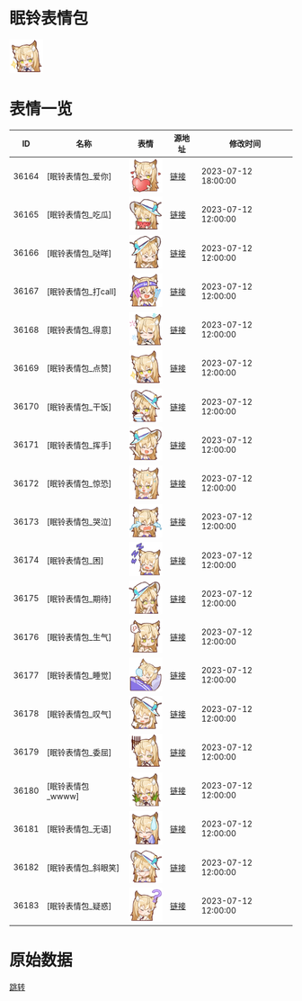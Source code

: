 # 眠铃表情包

<img src="./cover.png" height="60" alt="cover" />

# 表情一览

|ID|名称|表情|源地址|修改时间|
|----|----|----|----|----|
|36164|[眠铃表情包_爱你]|<img src="./pic/036164_%5B眠铃表情包_爱你%5D.png" height="60" alt="爱你"/>|[链接](https://i0.hdslb.com/bfs/garb/75609d5be5acd3b676e550fc067f90db922f75ee.png)|2023-07-12 18:00:00|
|36165|[眠铃表情包_吃瓜]|<img src="./pic/036165_%5B眠铃表情包_吃瓜%5D.png" height="60" alt="吃瓜"/>|[链接](https://i0.hdslb.com/bfs/garb/1fbafd8e6fa6b88c030cc120ee4aaba5a4e2360e.png)|2023-07-12 12:00:00|
|36166|[眠铃表情包_哒咩]|<img src="./pic/036166_%5B眠铃表情包_哒咩%5D.png" height="60" alt="哒咩"/>|[链接](https://i0.hdslb.com/bfs/garb/fde38671c01ecc228ddd6a4cac454046a5461bfc.png)|2023-07-12 12:00:00|
|36167|[眠铃表情包_打call]|<img src="./pic/036167_%5B眠铃表情包_打call%5D.png" height="60" alt="打call"/>|[链接](https://i0.hdslb.com/bfs/garb/ddb1fb19efef6c53c9f9dcf43e756b2b3f6dc9eb.png)|2023-07-12 12:00:00|
|36168|[眠铃表情包_得意]|<img src="./pic/036168_%5B眠铃表情包_得意%5D.png" height="60" alt="得意"/>|[链接](https://i0.hdslb.com/bfs/garb/3ad1b31482d09d2095135b20b2a3e040118de46b.png)|2023-07-12 12:00:00|
|36169|[眠铃表情包_点赞]|<img src="./pic/036169_%5B眠铃表情包_点赞%5D.png" height="60" alt="点赞"/>|[链接](https://i0.hdslb.com/bfs/garb/c80092135690bb6eb56add5487614d3c8aff4ab3.png)|2023-07-12 12:00:00|
|36170|[眠铃表情包_干饭]|<img src="./pic/036170_%5B眠铃表情包_干饭%5D.png" height="60" alt="干饭"/>|[链接](https://i0.hdslb.com/bfs/garb/1384ba72fb2566247f1c0880b60c3c2ed9519cbb.png)|2023-07-12 12:00:00|
|36171|[眠铃表情包_挥手]|<img src="./pic/036171_%5B眠铃表情包_挥手%5D.png" height="60" alt="挥手"/>|[链接](https://i0.hdslb.com/bfs/garb/03213894696997716d69096de39ba6c8037d2a5c.png)|2023-07-12 12:00:00|
|36172|[眠铃表情包_惊恐]|<img src="./pic/036172_%5B眠铃表情包_惊恐%5D.png" height="60" alt="惊恐"/>|[链接](https://i0.hdslb.com/bfs/garb/2b0d5c5105c3586614e3e2b33c6fb8fdad5afc85.png)|2023-07-12 12:00:00|
|36173|[眠铃表情包_哭泣]|<img src="./pic/036173_%5B眠铃表情包_哭泣%5D.png" height="60" alt="哭泣"/>|[链接](https://i0.hdslb.com/bfs/garb/9df8e239bd36524840a31b61a64af8a5734df715.png)|2023-07-12 12:00:00|
|36174|[眠铃表情包_困]|<img src="./pic/036174_%5B眠铃表情包_困%5D.png" height="60" alt="困"/>|[链接](https://i0.hdslb.com/bfs/garb/d1cff88386536b5b3b3b4e4a9df358dd7da720f2.png)|2023-07-12 12:00:00|
|36175|[眠铃表情包_期待]|<img src="./pic/036175_%5B眠铃表情包_期待%5D.png" height="60" alt="期待"/>|[链接](https://i0.hdslb.com/bfs/garb/b2aa48e38a5f7d2174fed5e4f184b432e002b872.png)|2023-07-12 12:00:00|
|36176|[眠铃表情包_生气]|<img src="./pic/036176_%5B眠铃表情包_生气%5D.png" height="60" alt="生气"/>|[链接](https://i0.hdslb.com/bfs/garb/f56c9e888c42db7fb0ddc91c9017188162281058.png)|2023-07-12 12:00:00|
|36177|[眠铃表情包_睡觉]|<img src="./pic/036177_%5B眠铃表情包_睡觉%5D.png" height="60" alt="睡觉"/>|[链接](https://i0.hdslb.com/bfs/garb/6bc619ba48e81a222903273626cfac71f9eb92cc.png)|2023-07-12 12:00:00|
|36178|[眠铃表情包_叹气]|<img src="./pic/036178_%5B眠铃表情包_叹气%5D.png" height="60" alt="叹气"/>|[链接](https://i0.hdslb.com/bfs/garb/74f26877aa1c68a56e5c83c536cc6e2bfe304670.png)|2023-07-12 12:00:00|
|36179|[眠铃表情包_委屈]|<img src="./pic/036179_%5B眠铃表情包_委屈%5D.png" height="60" alt="委屈"/>|[链接](https://i0.hdslb.com/bfs/garb/a56a9fa2fb63553ebf3fbc038d5059fef70fed4c.png)|2023-07-12 12:00:00|
|36180|[眠铃表情包_wwww]|<img src="./pic/036180_%5B眠铃表情包_wwww%5D.png" height="60" alt="wwww"/>|[链接](https://i0.hdslb.com/bfs/garb/3c8a348ee977b1cd1885cd4d81484e69d96620ce.png)|2023-07-12 12:00:00|
|36181|[眠铃表情包_无语]|<img src="./pic/036181_%5B眠铃表情包_无语%5D.png" height="60" alt="无语"/>|[链接](https://i0.hdslb.com/bfs/garb/abf0f2082e8a6b8b4299d231eeeadb5770219638.png)|2023-07-12 12:00:00|
|36182|[眠铃表情包_斜眼笑]|<img src="./pic/036182_%5B眠铃表情包_斜眼笑%5D.png" height="60" alt="斜眼笑"/>|[链接](https://i0.hdslb.com/bfs/garb/dd0606c07297f967e14210dad55762adf6b70ff4.png)|2023-07-12 12:00:00|
|36183|[眠铃表情包_疑惑]|<img src="./pic/036183_%5B眠铃表情包_疑惑%5D.png" height="60" alt="疑惑"/>|[链接](https://i0.hdslb.com/bfs/garb/877972c6214087a79b3205effa09e781b88f200f.png)|2023-07-12 12:00:00|

# 原始数据

[跳转](./raw.json)

